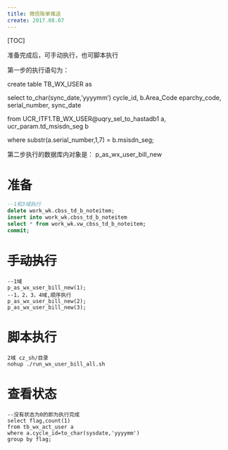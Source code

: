 ```yaml
---
title: 微信账单推送
create: 2017.08.07
---
```


\[TOC\]

准备完成后，可手动执行，也可脚本执行

第一步的执行语句为：

create table TB\_WX\_USER as

select to\_char\(sync\_date,’yyyymm’\) cycle\_id, b.Area\_Code eparchy\_code, serial\_number, sync\_date

from UCR\_ITF1.TB\_WX\_USER@uqry\_sel\_to\_hastadb1 a, ucr\_param.td\_msisdn\_seg b

where substr\(a.serial\_number,1,7\) = b.msisdn\_seg;

第二步执行的数据库内对象是： p\_as\_wx\_user\_bill\_new

# 准备

```sql
--1和3域执行
delete work_wk.cbss_td_b_noteitem;
insert into work_wk.cbss_td_b_noteitem
select * from work_wk.vw_cbss_td_b_noteitem;
commit;
```

# ~~手动执行~~

```
--1域
p_as_wx_user_bill_new(1);
--1，2，3，4域,顺序执行
p_as_wx_user_bill_new(2);
p_as_wx_user_bill_new(3);
```

# 脚本执行

```
2域 cz_sh/目录
nohup ./run_wx_user_bill_all.sh
```

# 查看状态

```
--没有状态为0的即为执行完成
select flag,count(1)
from tb_wx_act_user a
where a.cycle_id=to_char(sysdate,'yyyymm')
group by flag;
```



